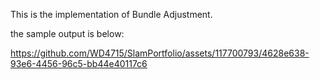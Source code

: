 This is the implementation of Bundle Adjustment.

the sample output is below:

https://github.com/WD4715/SlamPortfolio/assets/117700793/4628e638-93e6-4456-96c5-bb44e40117c6
